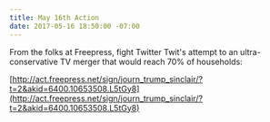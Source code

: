 ```yaml
---
title: May 16th Action
date: 2017-05-16 18:50:00 -07:00
---
```


From the folks at Freepress, fight Twitter Twit's attempt to an ultra-conservative TV merger that would reach 70% of households:

[http://act.freepress.net/sign/journ_trump_sinclair/?t=2&akid=6400.10653508.L5tGy8](http://act.freepress.net/sign/journ_trump_sinclair/?t=2&akid=6400.10653508.L5tGy8)